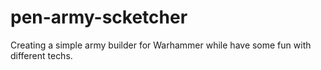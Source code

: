 # pen-army-scketcher

Creating a simple army builder for Warhammer while have some fun with different techs.
